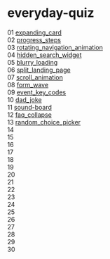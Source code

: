 # everyday-quiz
01 [expanding_card](https://github.com/floraSimpleDev/everyday-quiz/tree/main/expanding_card)<br>
02 [progress_steps](https://github.com/floraSimpleDev/everyday-quiz/tree/main/progress_steps)<br>
03 [rotating_navigation_animation](https://github.com/floraSimpleDev/everyday-quiz/tree/main/rotating_navigation_animation)<br>
04 [hidden_search_widget](https://github.com/floraSimpleDev/everyday-quiz/tree/main/hidden_search_widget)<br>
05 [blurry_loading](https://github.com/floraSimpleDev/everyday-quiz/tree/main/blurry_loading)<br>
06 [split_landing_page](https://github.com/floraSimpleDev/everyday-quiz/tree/main/split_landing_page)<br>
07 [scroll_animation](https://github.com/floraSimpleDev/everyday-quiz/tree/main/scroll_animation)<br>
08 [form_wave](https://github.com/floraSimpleDev/everyday-quiz/tree/main/form_wave)<br>
09 [event_key_codes](https://github.com/floraSimpleDev/everyday-quiz/tree/main/event_key_codes)<br>
10 [dad_joke](https://github.com/floraSimpleDev/everyday-quiz/tree/main/dad_joke)<br>
11 [sound-board](https://github.com/floraSimpleDev/everyday-quiz/tree/main/sounde_board)<br>
12 [faq_collapse](https://github.com/floraSimpleDev/everyday-quiz/tree/main/faq_collapse)<br>
13 [random_choice_picker](https://github.com/floraSimpleDev/everyday-quiz/tree/main/random_choice_picker)<br>
14 []()<br>
15 []()<br>
16 []()<br>
17 []()<br>
18 []()<br>
19 []()<br>
20 []()<br>
21 []()<br>
22 []()<br>
23 []()<br>
24 []()<br>
25 []()<br>
26 []()<br>
27 []()<br>
28 []()<br>
29 []()<br>
30 []()<br>
